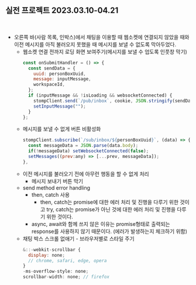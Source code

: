 ## 실전 프로젝트 2023.03.10-04.21

<br />

- 오른쪽 바(사람 목록, 인박스)에서 채팅을 이용할 때 웹소켓에 연결되지 않았을 때와 이전 메시지를 아직 불러오지 못했을 때 메시지를 보낼 수 없도록 막아두었다.
  - 웹소켓 연결 전까지 로딩 화면 보여주기(메시지를 보낼 수 업도록 인풋창 막기)
    ```jsx
    const onSubmitHandler = () => {
      const sendData = {
        uuid: personBoxUuid,
        message: inputMessage,
        workspaceId,
      };
      if (inputMessage && !isLoading && websocketConnected) {
        stompClient.send(`/pub/inbox`, cookie, JSON.stringify(sendData));
        setInputMessage("");
      }
    };
    ```
  - 메시지를 보낼 수 없게 버튼 비활성화
    ```jsx
    stompClient.subscribe(`/sub/inbox/${personBoxUuid}`, (data) => {
      const messageData = JSON.parse(data.body);
      if(!messageData) setWebsocketConnected(false);
      setMessages((prev:any) => [...prev, messageData]);
    },
    ```
  - 이전 메시지를 불러오기 전에 아무런 행동을 할 수 없게 처리
    - 메시지 보내기 버튼 막기
  - send method error handling
    - then, catch 사용
      - then, catch는 promise에 대한 에러 처리 및 진행을 다루기 위한 것이고 try, catch는 promise가 아닌 것에 대한 에러 처리 및 진행을 다루기 위한 것이다.
    - async, await와 함께 쓰지 않은 이유는 promise형태로 출력되는 response를 사용하지 않기 때문이다. (에러가 발생하는지 체크하기 위함)
  - 채팅 박스 스크롤 없애기 - 브라우저별로 스타일 주기
    ```jsx
    &::-webkit-scrollbar {
      display: none;
      // chrome, safari, edge, opera
    }
    -ms-overflow-style: none;
    scrollbar-width: none; // firefox
    ```
